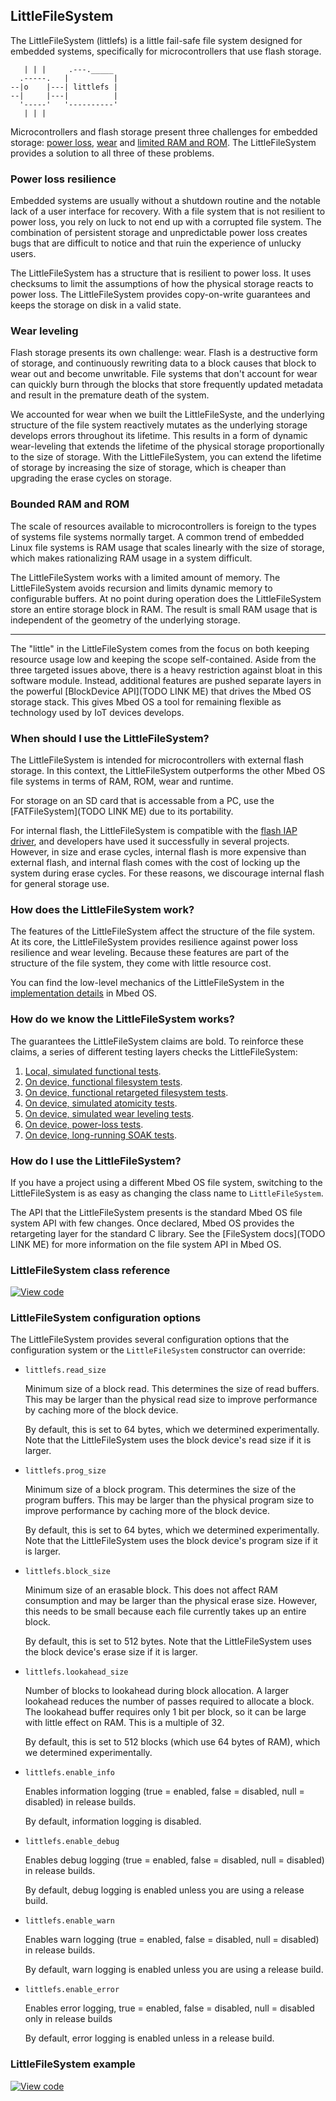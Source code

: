 ## LittleFileSystem

The LittleFileSystem (littlefs) is a little fail-safe file system designed for embedded systems, specifically for microcontrollers that use flash storage.

```
   | | |     .---._____
  .-----.   |          |
--|o    |---| littlefs |
--|     |---|          |
  '-----'   '----------'
   | | |
```

Microcontrollers and flash storage present three challenges for embedded storage: [power loss](#power-loss-resilience), [wear](#wear-leveling) and [limited RAM and ROM](#bounded-ram-and-rom). The LittleFileSystem provides a solution to all three of these problems.

### Power loss resilience

Embedded systems are usually without a shutdown routine and the notable lack of a user interface for recovery. With a file system that is not resilient to power loss, you rely on luck to not end up with a corrupted file system. The combination of persistent storage and unpredictable power loss creates bugs that are difficult to notice and that ruin the experience of unlucky users.

The LittleFileSystem has a structure that is resilient to power loss. It uses checksums to limit the assumptions of how the physical storage reacts to power loss. The LittleFileSystem provides copy-on-write guarantees and keeps the storage on disk in a valid state.

### Wear leveling

Flash storage presents its own challenge: wear. Flash is a destructive form of storage, and continuously rewriting data to a block causes that block to wear out and become unwritable. File systems that don't account for wear can quickly burn through the blocks that store frequently updated metadata and result in the premature death of the system.

We accounted for wear when we built the LittleFileSyste, and the underlying structure of the file system reactively mutates as the underlying storage develops errors throughout its lifetime. This results in a form of dynamic wear-leveling that extends the lifetime of the physical storage proportionally to the size of storage. With the LittleFileSystem, you can extend the lifetime of storage by increasing the size of storage, which is cheaper than upgrading the erase cycles on storage.

### Bounded RAM and ROM

The scale of resources available to microcontrollers is foreign to the types of systems file systems normally target. A common trend of embedded Linux file systems is RAM usage that scales linearly with the size of storage, which makes rationalizing RAM usage in a system difficult.

The LittleFileSystem works with a limited amount of memory. The LittleFileSystem avoids recursion and limits dynamic memory to configurable buffers. At no point during operation does the LittleFileSystem store an entire storage block in RAM. The result
is small RAM usage that is independent of the geometry of the underlying storage.

---

The "little" in the LittleFileSystem comes from the focus on both keeping resource usage low and keeping the scope self-contained. Aside from the three targeted issues above, there is a heavy restriction against bloat in this software module. Instead, additional features are pushed separate layers in the powerful [BlockDevice API](TODO LINK ME) that drives the Mbed OS storage stack. This gives Mbed OS a tool for remaining flexible as technology used by IoT devices develops.

### When should I use the LittleFileSystem?

The LittleFileSystem is intended for microcontrollers with external flash storage. In this context, the LittleFileSystem outperforms the other Mbed OS file systems in terms of RAM, ROM, wear and runtime.

For storage on an SD card that is accessable from a PC, use the [FATFileSystem](TODO LINK ME) due to its portability.

For internal flash, the LittleFileSystem is compatible with the [flash IAP driver](https://github.com/ARMmbed/flashiap-driver), and developers have used it successfully in several projects. However, in size and erase cycles, internal flash is more expensive than external flash, and internal flash comes with the cost of locking up the system during erase cycles. For these reasons, we discourage internal flash for general storage use.

### How does the LittleFileSystem work?

The features of the LittleFileSystem affect the structure of the file system. At its core, the LittleFileSystem provides resilience against power loss resilience and wear leveling. Because these features are part of the structure of the file system, they come with little resource cost.

You can find the low-level mechanics of the LittleFileSystem in the [implementation details](https://github.com/ARMmbed/mbed-os/blob/master/features/filesystem/littlefs/littlefs/DESIGN.md) in Mbed OS.

### How do we know the LittleFileSystem works?

The guarantees the LittleFileSystem claims are bold. To reinforce these claims, a series of different testing layers checks the LittleFileSystem:

1. [Local, simulated functional tests](https://github.com/ARMmbed/mbed-os/tree/master/features/filesystem/littlefs/littlefs/tests).
1. [On device, functional filesystem tests](https://github.com/ARMmbed/mbed-os/tree/master/features/filesystem/littlefs/TESTS/filesystem).
1. [On device, functional retargeted filesystem tests](https://github.com/ARMmbed/mbed-os/tree/master/features/filesystem/littlefs/TESTS/filesystem_retarget).
1. [On device, simulated atomicity tests](https://github.com/ARMmbed/mbed-os/tree/master/features/filesystem/littlefs/TESTS/filesystem_recovery/resilience).
1. [On device, simulated wear leveling tests](https://github.com/ARMmbed/mbed-os/tree/master/features/filesystem/littlefs/TESTS/filesystem_recovery/wear_leveling).
1. [On device, power-loss tests](https://github.com/ARMmbed/mbed-os/tree/master/features/filesystem/littlefs/TESTS/filesystem_recovery/resilience_functional).
1. [On device, long-running SOAK tests](https://github.com/ARMmbed/mbed-littlefs-soaktest).

### How do I use the LittleFileSystem?

If you have a project using a different Mbed OS file system, switching to the LittleFileSystem is as easy as changing the class name to `LittleFileSystem`.

The API that the LittleFileSystem presents is the standard Mbed OS file system API with few changes. Once declared, Mbed OS provides the retargeting layer for the standard C library. See the [FileSystem docs](TODO LINK ME) for more information on the file system API in Mbed OS.

### LittleFileSystem class reference

[![View code](https://www.mbed.com/embed/?type=library)](https://os.mbed.com/docs/v5.6/mbed-os-api-doxy/class_f_a_t_file_system.html)

### LittleFileSystem configuration options

The LittleFileSystem provides several configuration options that the configuration system or the `LittleFileSystem` constructor can override:

- `littlefs.read_size`

  Minimum size of a block read. This determines the size of read buffers. This may be larger than the physical read size to improve performance by caching more of the block device.

  By default, this is set to 64 bytes, which we determined experimentally. Note that the LittleFileSystem uses the block device's read size if it is larger.

- `littlefs.prog_size`

  Minimum size of a block program. This determines the size of the program buffers. This may be larger than the physical program size to improve performance by caching more of the block device.

  By default, this is set to 64 bytes, which we determined experimentally. Note that the LittleFileSystem uses the block device's program size if it is larger.

- `littlefs.block_size`

  Minimum size of an erasable block. This does not affect RAM consumption and may be larger than the physical erase size. However, this needs to be small because each file currently takes up an entire block.

  By default, this is set to 512 bytes. Note that the LittleFileSystem uses the block device's erase size if it is larger.

- `littlefs.lookahead_size`

  Number of blocks to lookahead during block allocation. A larger lookahead reduces the number of passes required to allocate a block. The lookahead buffer requires only 1 bit per block, so it can be large with little effect on RAM. This is a multiple of 32.

  By default, this is set to 512 blocks (which use 64 bytes of RAM), which we determined experimentally.

- `littlefs.enable_info`

  Enables information logging (true = enabled, false = disabled, null = disabled) in release builds.

  By default, information logging is disabled.

- `littlefs.enable_debug`

  Enables debug logging (true = enabled, false = disabled, null = disabled) in release builds.

  By default, debug logging is enabled unless you are using a release build.

- `littlefs.enable_warn`

  Enables warn logging (true = enabled, false = disabled, null = disabled) in release builds.

  By default, warn logging is enabled unless you are using a release build.

- `littlefs.enable_error`

  Enables error logging, true = enabled, false = disabled, null = disabled
  only in release builds

  By default, error logging is enabled unless in a release build.

### LittleFileSystem example

[![View code](https://www.mbed.com/embed/?type=library)](https://os.mbed.com/teams/mbed-os-examples/code/mbed-os-example-littlefs)
